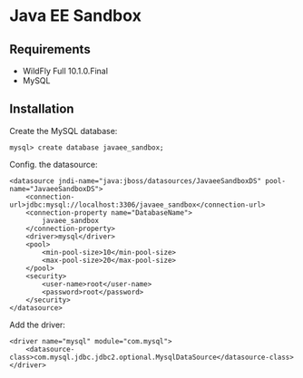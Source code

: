 # Java EE Sandbox

## Requirements
* WildFly Full 10.1.0.Final
* MySQL

## Installation
Create the MySQL database:
```
mysql> create database javaee_sandbox;
```

Config. the datasource:
```
<datasource jndi-name="java:jboss/datasources/JavaeeSandboxDS" pool-name="JavaeeSandboxDS">
    <connection-url>jdbc:mysql://localhost:3306/javaee_sandbox</connection-url>
    <connection-property name="DatabaseName">
    	javaee_sandbox
    </connection-property>
    <driver>mysql</driver>
    <pool>
    	<min-pool-size>10</min-pool-size>
    	<max-pool-size>20</max-pool-size>
    </pool>
    <security>
        <user-name>root</user-name>
        <password>root</password>
    </security>
</datasource>
```

Add the driver:
```
<driver name="mysql" module="com.mysql">
    <datasource-class>com.mysql.jdbc.jdbc2.optional.MysqlDataSource</datasource-class>
</driver>
```

